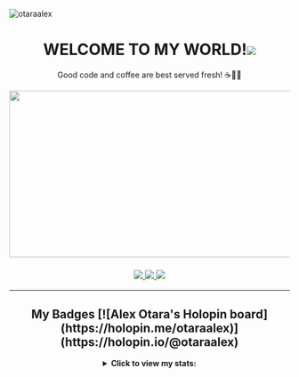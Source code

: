 <p align="left"> <img src="https://komarev.com/ghpvc/?username=otaraalex&label=Profile%20views&color=0e75b6&style=flat"
        alt="otaraalex" /> </p>

<h1 align="center">WELCOME TO MY WORLD!<img src="htps://raw.githubusercontent.com/ABSphreak/ABSphreak/master/gifs/Hi.gif" /></h1>

<p align="center">Good code and coffee are best served fresh! ☕👩‍💻</p>

<div align="center">
    <img src="https://media1.giphy.com/media/wLNuW1tCKRiPmDV5Y4/giphy.gif?cid=ecf05e47od7dyactuj4ihqovl2roz30ilug6vvjag8w7sw9p&rid=giphy.gif&ct=g"
        width="600" height="300" />
</div>


<h3 align="center">
    <a href="https://www.alexotara.tech">
        <img src="https://img.shields.io/badge/PORTFOLIO-blue?style=for-the-badge">
    </a>
    <a href="https://blog.alexotara.tech">
        <img src="https://img.shields.io/badge/BLOG-green?style=for-the-badge">
    </a>
    <a href="mailto:mbechealex61@gmail.com">
        <img src="https://img.shields.io/badge/EMAIL-red?style=for-the-badge">
    </a>
</h3>

---
<h2 align="center">My Badges
[![Alex Otara's Holopin board](https://holopin.me/otaraalex)](https://holopin.io/@otaraalex)
</h2>
<details align="center">
    <summary><b>Click to view my stats:</b></summary>
    <img height="180em" alt="Alex's GitHub Stats"
        src="https://github-readme-stats.vercel.app/api?username=OtaraAlex&show_icons=true&include_all_commits=true&count_private=true&theme=transparent&hide_border=true">
    <img height="180em" alt="Alex's Top Languages"
        src="https://github-readme-stats.vercel.app/api/top-langs?username=OtaraAlex&layout=compact&theme=transparent&hide_border=true&count_private=true">
</details>
